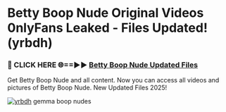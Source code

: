 # Betty Boop Nude Original Videos 0nlyFans Leaked - Files Updated! (yrbdh)

<h3>🔴 CLICK HERE 🌐==►► <a href="https://tinyurl.com/52m3yx9h" rel="nofollow">Betty Boop Nude Updated Files</a></h3>

Get Betty Boop Nude and all content. Now you can access all videos and pictures of Betty Boop Nude. New Updated Files 2025!

[![yrbdh](https://i.imgur.com/TnHtlc8.gif)](https://tinyurl.com/52m3yx9h)
gemma boop nudes